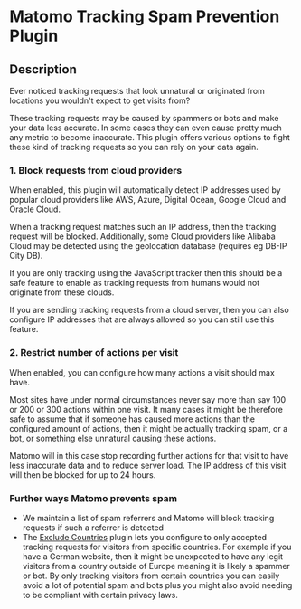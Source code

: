 # Matomo Tracking Spam Prevention Plugin

## Description

Ever noticed tracking requests that look unnatural or originated from locations you wouldn't expect to get visits from?

These tracking requests may be caused by spammers or bots and make your data less accurate. In some cases they can even
cause pretty much any metric to become inaccurate. This plugin offers various options to fight these kind of tracking requests
so you can rely on your data again. 

### 1. Block requests from cloud providers

When enabled, this plugin will automatically detect IP addresses used by popular cloud providers like AWS, Azure, Digital Ocean, Google Cloud and Oracle Cloud.

When a tracking request matches such an IP address, then the tracking request will be blocked. Additionally, some Cloud providers like Alibaba Cloud may be detected using the geolocation database (requires eg DB-IP City DB).

If you are only tracking using the JavaScript tracker then this should be a safe feature to enable as tracking requests from humans would not originate from these clouds.

If you are sending tracking requests from a cloud server, then you can also configure IP addresses that are always allowed so you can still use this feature.

### 2. Restrict number of actions per visit

When enabled, you can configure how many actions a visit should max have. 

Most sites have under normal circumstances never say more than say 100 or 200 or 300 actions within one visit. It many cases it might be therefore safe to assume that if someone has caused more actions than the configured amount of actions, then it might be actually tracking spam, or a bot, or something else unnatural causing these actions. 

Matomo will in this case stop recording further actions for that visit to have less inaccurate data and to reduce server load. The IP address of this visit will then be blocked for up to 24 hours.

### Further ways Matomo prevents spam

* We maintain a list of spam referrers and Matomo will block tracking requests if such a referrer is detected
* The [Exclude Countries](https://plugins.matomo.org/ExcludeCountries) plugin lets you configure to only accepted tracking requests for visitors from specific countries. For example if you have a German website, then it might be unexpected to have any legit visitors from a country outside of Europe meaning it is likely a spammer or bot. By only tracking visitors from certain countries you can easily avoid a lot of potential spam and bots plus you might also avoid needing to be compliant with certain privacy laws.